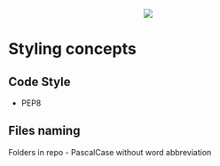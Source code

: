 <p align="center">
  <img src="https://github.com/robotx-school/eurobot-2024/assets/55328925/cf0189a9-7b9f-4360-82ae-581df471cc9a" />
</p>

# Styling concepts
## Code Style
* PEP8

## Files naming
Folders in repo - PascalCase without word abbreviation
